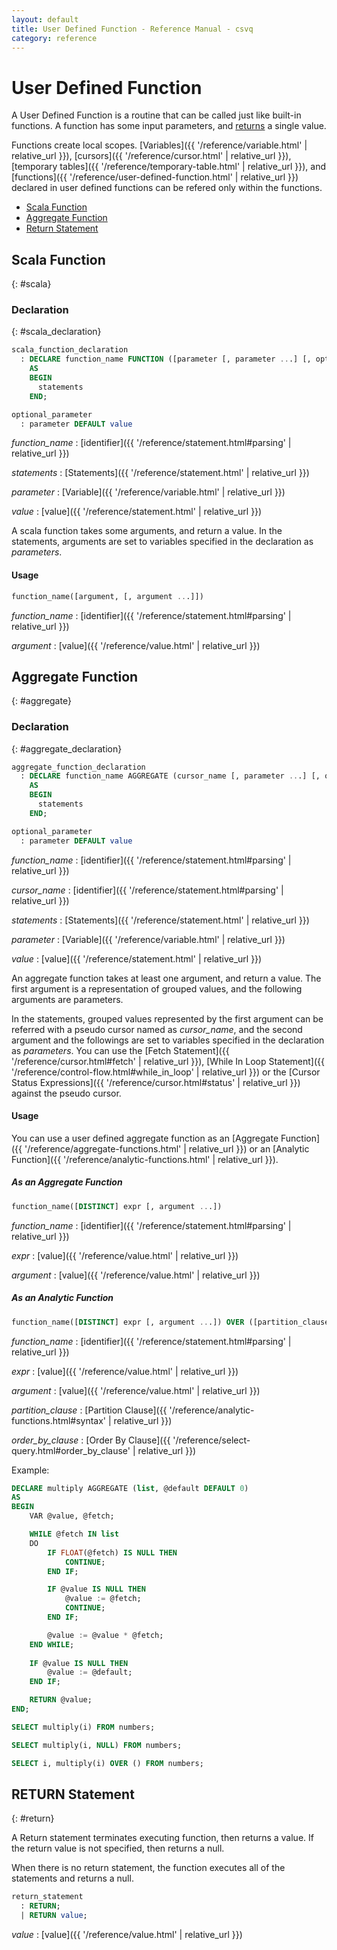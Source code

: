 ```yaml
---
layout: default
title: User Defined Function - Reference Manual - csvq
category: reference
---
```


# User Defined Function

A User Defined Function is a routine that can be called just like built-in functions.
A function has some input parameters, and [returns](#return) a single value.

Functions create local scopes.
[Variables]({{ '/reference/variable.html' | relative_url }}), [cursors]({{ '/reference/cursor.html' | relative_url }}), [temporary tables]({{ '/reference/temporary-table.html' | relative_url }}), and [functions]({{ '/reference/user-defined-function.html' | relative_url }}) declared in user defined functions can be refered only within the functions. 

* [Scala Function](#scala)
* [Aggregate Function](#aggregate)
* [Return Statement](#return)

## Scala Function
{: #scala}

### Declaration
{: #scala_declaration}

```sql
scala_function_declaration
  : DECLARE function_name FUNCTION ([parameter [, parameter ...] [, optional_parameter ...]])
    AS
    BEGIN
      statements
    END;

optional_parameter
  : parameter DEFAULT value
```

_function_name_
: [identifier]({{ '/reference/statement.html#parsing' | relative_url }})

_statements_
: [Statements]({{ '/reference/statement.html' | relative_url }})

_parameter_
: [Variable]({{ '/reference/variable.html' | relative_url }})

_value_
: [value]({{ '/reference/statement.html' | relative_url }})

A scala function takes some arguments, and return a value.
In the statements, arguments are set to variables specified in the declaration as _parameters_.


#### Usage

```sql
function_name([argument, [, argument ...]])
```

_function_name_
: [identifier]({{ '/reference/statement.html#parsing' | relative_url }})

_argument_
: [value]({{ '/reference/value.html' | relative_url }})


## Aggregate Function
{: #aggregate}

### Declaration
{: #aggregate_declaration}

```sql
aggregate_function_declaration
  : DECLARE function_name AGGREGATE (cursor_name [, parameter ...] [, optional_parameter ...])
    AS
    BEGIN
      statements
    END;

optional_parameter
  : parameter DEFAULT value
```

_function_name_
: [identifier]({{ '/reference/statement.html#parsing' | relative_url }})

_cursor_name_
: [identifier]({{ '/reference/statement.html#parsing' | relative_url }})

_statements_
: [Statements]({{ '/reference/statement.html' | relative_url }})

_parameter_
: [Variable]({{ '/reference/variable.html' | relative_url }})
  
_value_
: [value]({{ '/reference/statement.html' | relative_url }})

An aggregate function takes at least one argument, and return a value.
The first argument is a representation of grouped values, and the following arguments are parameters.

In the statements, grouped values represented by the first argument can be referred with a pseudo cursor named as _cursor_name_, 
and the second argument and the followings are set to variables specified in the declaration as _parameters_.
You can use the [Fetch Statement]({{ '/reference/cursor.html#fetch' | relative_url }}), [While In Loop Statement]({{ '/reference/control-flow.html#while_in_loop' | relative_url }}) or the [Cursor Status Expressions]({{ '/reference/cursor.html#status' | relative_url }}) against the pseudo cursor. 


#### Usage

You can use a user defined aggregate function as an [Aggregate Function]({{ '/reference/aggregate-functions.html' | relative_url }}) or an [Analytic Function]({{ '/reference/analytic-functions.html' | relative_url }}).

##### As an Aggregate Function

```sql
function_name([DISTINCT] expr [, argument ...])
```

_function_name_
: [identifier]({{ '/reference/statement.html#parsing' | relative_url }})

_expr_
: [value]({{ '/reference/value.html' | relative_url }})

_argument_
: [value]({{ '/reference/value.html' | relative_url }})

##### As an Analytic Function

```sql
function_name([DISTINCT] expr [, argument ...]) OVER ([partition_clause] [order_by_clause])
```

_function_name_
: [identifier]({{ '/reference/statement.html#parsing' | relative_url }})

_expr_
: [value]({{ '/reference/value.html' | relative_url }})

_argument_
: [value]({{ '/reference/value.html' | relative_url }})

_partition_clause_
: [Partition Clause]({{ '/reference/analytic-functions.html#syntax' | relative_url }})

_order_by_clause_
: [Order By Clause]({{ '/reference/select-query.html#order_by_clause' | relative_url }})


Example:

```sql
DECLARE multiply AGGREGATE (list, @default DEFAULT 0)
AS
BEGIN
    VAR @value, @fetch;

    WHILE @fetch IN list
    DO
        IF FLOAT(@fetch) IS NULL THEN
            CONTINUE;
        END IF;

        IF @value IS NULL THEN
            @value := @fetch;
            CONTINUE;
        END IF;

        @value := @value * @fetch;
    END WHILE;
    
    IF @value IS NULL THEN
        @value := @default;
    END IF;

    RETURN @value;
END;

SELECT multiply(i) FROM numbers;

SELECT multiply(i, NULL) FROM numbers;

SELECT i, multiply(i) OVER () FROM numbers;
```


## RETURN Statement
{: #return}

A Return statement terminates executing function, then returns a value.
If the return value is not specified, then returns a null.

When there is no return statement, the function executes all of the statements and returns a null.

```sql
return_statement
  : RETURN;
  | RETURN value;
```

_value_
: [value]({{ '/reference/value.html' | relative_url }})
